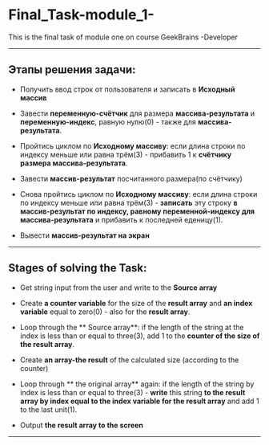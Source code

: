 # Final_Task-module_1-
This is the final task of module one on course GeekBrains -Developer

___

## Этапы решения задачи:

* Получить ввод строк от пользователя и записать в **Исходный массив**

* Завести **переменную-счётчик** для размера **массива-результата** и **переменную-индекс**, равную нулю(0) - также для **массива-результата**.

* Пройтись циклом по **Исходному массиву**: если длина строки по индексу меньше или равна трём(3) - прибавить 1 к **счётчику размера массива-результата**.

* Завести **массив-результат** посчитанного размера(по счётчику)

* Снова пройтись циклом по **Исходному массиву**: если длина строки по индексу меньше или равна трём(3) - **записать** эту строку **в массив-результат по индексу, равному переменной-индексу для массива-результата** и прибавить к последней еденицу(1).

* Вывести **массив-результат на экран**

___


## Stages of solving the Task:

* Get string input from the user and write to the **Source array**

* Create **a counter variable** for the size of the **result array** and **an index variable** equal to zero(0) - also for the **result array**.

* Loop through the ** Source array**: if the length of the string at the index is less than or equal to three(3), add 1 to the **counter of the size of the result array**.

* Create **an array-the result** of the calculated size (according to the counter)

* Loop through ** the original array** again: if the length of the string by index is less than or equal to three(3) - **write** this string **to the result array by index equal to the index variable for the result array** and add 1 to the last unit(1).

* Output **the result array to the screen**
___
